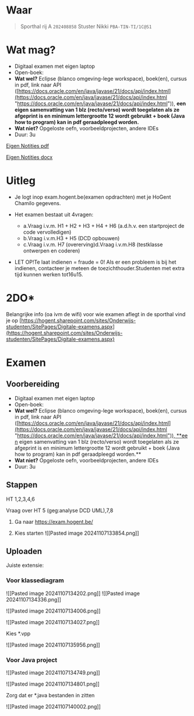 # Waar

>Sporthal rij A `202408858` Stuster Nikki `PBA-TIN-TI/1C@S1`

# Wat mag?

- Digitaal examen met eigen laptop
- Open-boek:
- **Wat wel?** Eclipse (blanco omgeving-lege workspace), boek(en), cursus in pdf, link naar API ([https://docs.oracle.com/en/java/javase/21/docs/api/index.html](https://docs.oracle.com/en/java/javase/21/docs/api/index.html "https://docs.oracle.com/en/java/javase/21/docs/api/index.html")), **een eigen samenvatting van 1 blz (recto/verso) wordt toegelaten als ze afgeprint is en minimum lettergrootte 12 wordt gebruikt + boek (Java how to program) kan in pdf geraadpleegd worden.**  
- **Wat niet?** Opgeloste oefn, voorbeeldprojecten, andere IDEs
- Duur: 3u


[Eigen Notities pdf](../attachments/EigenNotities.pdf)

[Eigen Notities docx](../attachments/EigenNotities.docx)

# Uitleg

- Je logt inop exam.hogent.be(examen opdrachten) met je HoGent Chamilo gegevens.

- Het examen bestaat uit 4vragen:
	- a.Vraag i.v.m. H1 + H2 + H3 + H4 + H6 (a.d.h.v. een startproject de code vervolledigen)
	- b.Vraag i.v.m.H3 + H5 (DCD opbouwen)
	- c.Vraag i.v.m. H7 (overerving)d.Vraag i.v.m.H8 (testklasse ontwerpen en coderen)
	 
- LET OP!Te laat indienen = fraude = 0! Als er een probleem is bij het indienen, contacteer je meteen de toezichthouder.Studenten met extra tijd kunnen werken tot16u15.

# 2DO*


Belangrijke info (oa ivm de wifi) voor wie examen aflegt in de sporthal vind je op [https://hogent.sharepoint.com/sites/Onderwijs-studenten/SitePages/Digitale-examens.aspx](https://hogent.sharepoint.com/sites/Onderwijs-studenten/SitePages/Digitale-examens.aspx)


# Examen

## Voorbereiding

- Digitaal examen met eigen laptop
- Open-boek:
- **Wat wel?** Eclipse (blanco omgeving-lege workspace), boek(en), cursus in pdf, link naar API ([https://docs.oracle.com/en/java/javase/21/docs/api/index.html](https://docs.oracle.com/en/java/javase/21/docs/api/index.html "https://docs.oracle.com/en/java/javase/21/docs/api/index.html")), **een eigen samenvatting van 1 blz (recto/verso) wordt toegelaten als ze afgeprint is en minimum lettergrootte 12 wordt gebruikt + boek (Java how to program) kan in pdf geraadpleegd worden.**  
- **Wat niet?** Opgeloste oefn, voorbeeldprojecten, andere IDEs
- Duur: 3u

## Stappen

HT 1,2,3,4,6

Vraag over HT 5 (geg:analyse DCD UML),7,8

1. Ga naar https://exam.hogent.be/

2. Kies starten
![[Pasted image 20241107133854.png]]


## Uploaden

Juiste extensie: 

### Voor klassediagram
![[Pasted image 20241107134202.png]]
![[Pasted image 20241107134336.png]]

![[Pasted image 20241107134006.png]]

![[Pasted image 20241107134027.png]]

Kies \*.vpp

![[Pasted image 20241107135956.png]]

### Voor Java project




![[Pasted image 20241107134749.png]]

![[Pasted image 20241107134801.png]]

Zorg dat er \*.java bestanden in zitten

![[Pasted image 20241107140002.png]]
